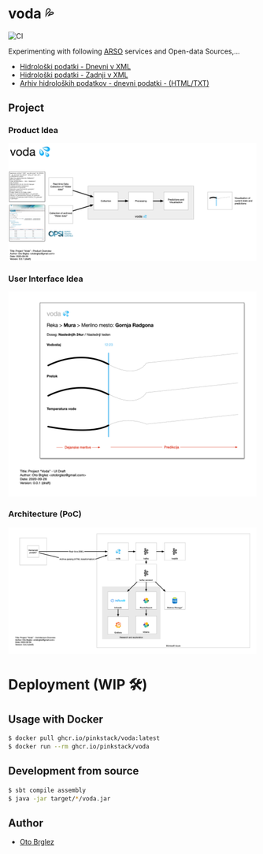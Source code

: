 # voda 💦

![CI](https://github.com/pinkstack/voda/workflows/CI/badge.svg?branch=master)

Experimenting with following [ARSO](http://www.arso.gov.si) services and Open-data Sources,...

- [Hidrološki podatki - Dnevni v XML](http://www.arso.gov.si/xml/vode/hidro_podatki_dnevno_porocilo.xml)
- [Hidrološki podatki - Zadnji v XML](http://www.arso.gov.si/xml/vode/hidro_podatki_zadnji.xml)
- [Arhiv hidroloških podatkov - dnevni podatki - (HTML/TXT)](http://vode.arso.gov.si/hidarhiv/pov_arhiv_tab.php)

## Project
### Product Idea
![Voda - Product Idea](public/vreme/Idea.png)

### User Interface Idea
![Voda - UI](public/vreme/UI.png)

### Architecture (PoC)
![Voda - Architecture](public/vreme/architecture_overview.png)

# Deployment (WIP 🛠)
## Usage with Docker

```bash
$ docker pull ghcr.io/pinkstack/voda:latest
$ docker run --rm ghcr.io/pinkstack/voda
```

## Development from source

```bash
$ sbt compile assembly
$ java -jar target/*/voda.jar
```

## Author

- [Oto Brglez](https://github.com/otobrglez)

